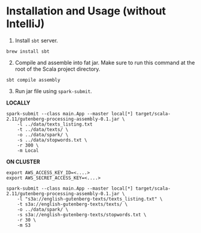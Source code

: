 # Installation and Usage (without IntelliJ)

  1. Install `sbt` server.

```
brew install sbt
```

  2. Compile and assemble into fat jar. Make sure to run this command at the root of the Scala project directory.

```
sbt compile assembly
```

  3. Run jar file using `spark-submit`.

**LOCALLY**
```
spark-submit --class main.App --master local[*] target/scala-2.11/gutenberg-processing-assembly-0.1.jar \
    -l ../data/texts_listing.txt
    -t ../data/texts/ \
    -o ../data/spark/ \
    -s ../data/stopwords.txt \
    -r 300 \
    -m Local
```

**ON CLUSTER**
```
export AWS_ACCESS_KEY_ID=<....>
export AWS_SECRET_ACCESS_KEY=<....>

spark-submit --class main.App --master local[*] target/scala-2.11/gutenberg-processing-assembly-0.1.jar \
    -l "s3a://english-gutenberg-texts/texts_listing.txt" \
    -t s3a://english-gutenberg-texts/texts/ \
    -o ../data/spark/ \
    -s s3a://english-gutenberg-texts/stopwords.txt \
    -r 30 \
    -m S3
```